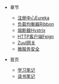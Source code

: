 * 章节
  * [注册中心Eureka](第01章-注册中心Eureka.md)
  * [负载均衡器Ribbon](第02章-负载均衡器Ribbon.md)
  * [熔断器Hystrix](第03章-熔断器Hystrix.md)
  * [HTTP客户端Feign](第04章-HTTP客户端Feign.md)
  * [Zuul网关](第05章-Zuul网关.md)
  * [微服务安全](第06章-微服务安全.md)

* 首页
  * [学习笔记](#/?id=学习笔记)
  * [读书笔记](#/?id=读书笔记)